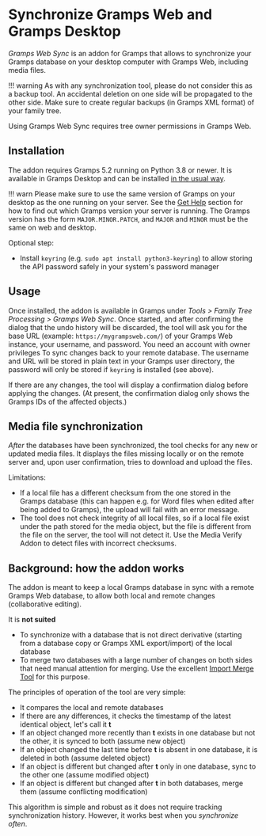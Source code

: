 # Synchronize Gramps Web and Gramps Desktop

*Gramps Web Sync* is an addon for Gramps that allows to synchronize your Gramps database on your desktop computer with Gramps Web, including media files.

!!! warning
    As with any synchronization tool, please do not consider this as a backup tool. An accidental deletion on one side will be propagated to the other side. Make sure to create regular backups (in Gramps XML format) of your family tree.

Using Gramps Web Sync requires tree owner permissions in Gramps Web.

## Installation

The addon requires Gramps 5.2 running on Python 3.8 or newer.
It is available in Gramps Desktop and can be installed [in the usual way](https://www.gramps-project.org/wiki/index.php/5.2_Addons#Installing_Addons_in_Gramps).


!!! warn
    Please make sure to use the same version of Gramps on your desktop as the one running on your server. See the [Get Help](../help.md) section for how to find out which Gramps version your server is running. The Gramps version has the form `MAJOR.MINOR.PATCH`, and `MAJOR` and `MINOR` must be the same on web and desktop.


Optional step:

- Install `keyring` (e.g. `sudo apt install python3-keyring`) to allow storing the API password safely in your system's password manager 

## Usage

Once installed, the addon is available in Gramps under *Tools > Family Tree Processing > Gramps&nbsp;Web&nbsp;Sync*. Once started, and after confirming the dialog that the undo history will be discarded, the tool will ask you for the base URL (example: `https://mygrampsweb.com/`) of your Gramps Web instance, your username, and password. You need an account with owner privileges To sync changes back to your remote database. The username and URL will be stored in plain text in your Gramps user directory, the password will only be stored if `keyring` is installed (see above).

If there are any changes, the tool will display a confirmation dialog before applying the changes. (At present, the confirmation dialog only shows the Gramps IDs of the affected objects.)


## Media file synchronization

*After* the databases have been synchronized, the tool checks for any new or updated media files. It displays the files missing locally or on the remote server and, upon user confirmation, tries to download and upload the files.

Limitations:

- If a local file has a different checksum from the one stored in the Gramps database (this can happen e.g. for Word files when edited after being added to Gramps), the upload will fail with an error message.
- The tool does not check integrity of all local files, so if a local file exist under the path stored for the media object, but the file is different from the file on the server, the tool will not detect it. Use the Media Verify Addon to detect files with incorrect checksums.



## Background: how the addon works

The addon is meant to keep a local Gramps database in sync with a remote Gramps Web database, to allow both local and remote changes (collaborative editing).

It is **not suited**

- To synchronize with a database that is not direct derivative (starting from a database copy or Gramps XML export/import) of the local database
- To merge two databases with a large number of changes on both sides that need manual attention for merging. Use the excellent [Import Merge Tool](https://www.gramps-project.org/wiki/index.php/Import_Merge_Tool) for this purpose.

The principles of operation of the tool are very simple:

- It compares the local and remote databases
- If there are any differences, it checks the timestamp of the latest identical object, let's call it **t**
- If an object changed more recently than **t** exists in one database but not the other, it is synced to both (assume new object)
- If an object changed the last time before **t** is absent in one database, it is deleted in both (assume deleted object)
- If an object is different but changed after **t** only in one database, sync to the other one (assume modified object)
- If an object is different but changed after **t** in both databases, merge them (assume conflicting modification)

This algorithm is simple and robust as it does not require tracking synchronization history. However, it works best when you *synchronize often*.

